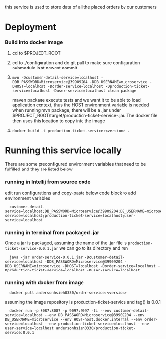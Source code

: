 this service is used to store data of all the placed orders by our customers
# Deployment

### Build into docker image
1. cd to $PROJECT_ROOT
2. cd to ./configuration and do git pull to make sure configuration submodule is at newest commit
3. `mvn -Dcustomer-detail-service=localhost -DDB_PASSWORD=Microservice@39909204 -DDB_USERNAME=microservice -DHOST=localhost -Dorder-service=localhost -Dproduction-ticket-service=localhost -Duser-service=localhost clean package`

   maven package execute tests and we want it to be able to load application context, thus the HOST environment variable is needed
   when running mvn package, there will be a .jar under $PROJECT_ROOT/target/production-ticket-service-<version>.jar. The docker file then uses this location to copy into the image
4. `docker build -t production-ticket-service:<version> .`

# Running this service locally
There are some preconfigured environment variables that need to be fulfilled and they are listed below

### running in Intellij from source code
edit run configurations and copy-paste below code block to add environment variables

      customer-detail-service=localhost;DB_PASSWORD=Microservice@39909204;DB_USERNAME=microservice;HOST=localhost;order-service=localhost;production-ticket-service=localhost;user-service=localhost

### running in terminal from packaged .jar
Once a jar is packaged, assuming the name of the .jar file is `production-ticket-service-0.0.1.jar` we can go to its directory and run

      java -jar order-service-0.0.1.jar -Dcustomer-detail-service=localhost -DDB_PASSWORD=Microservice@39909204 -DDB_USERNAME=microservice -DHOST=localhost -Dorder-service=localhost -Dproduction-ticket-service=localhost -Duser-service=localhost

### running with docker from image
      docker pull andersonhsieh0330/order-service:<version>

assuming the image repository is production-ticket-service and tag(<version>) is 0.0.1

      docker run -p 8087:8087 -p 9097:9097 -ti --env customer-detail-service=localhost --env DB_PASSWORD=Microservice@39909204 --env DB_USERNAME=microservice --env HOST=host.docker.internal --env order-service=localhost --env production-ticket-service=localhost --env user-service=localhost andersonhsieh0330/production-ticket-service:0.0.1